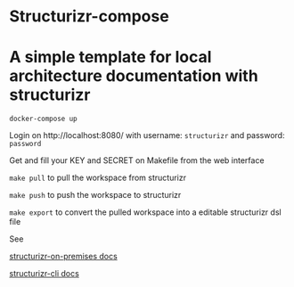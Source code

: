 # Structurizr-compose

# A simple template for local architecture documentation with structurizr


```docker-compose up```

Login on http://localhost:8080/ with username: ```structurizr``` and password: ```password```

Get and fill your KEY and SECRET on Makefile from the web interface

```make pull``` to pull the workspace from structurizr

```make push``` to push the workspace to structurizr

```make export``` to convert the pulled workspace into a editable structurizr
dsl file

See

[structurizr-on-premises docs](https://structurizr.com/help/on-premises/getting-started)

[structurizr-cli docs](https://github.com/structurizr/cli)
